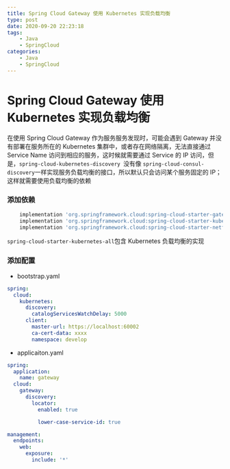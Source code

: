 ```yaml
---
title: Spring Cloud Gateway 使用 Kubernetes 实现负载均衡
type: post
date: 2020-09-20 22:23:18
tags:
    - Java
    - SpringCloud
categories: 
    - Java
    - SpringCloud
---
```


# Spring Cloud Gateway 使用 Kubernetes 实现负载均衡

在使用 Spring Cloud Gateway 作为服务服务发现时，可能会遇到 Gateway 并没有部署在服务所在的 Kubernetes 集群中，或者存在网络隔离，无法直接通过 Service Name 访问到相应的服务，这时候就需要通过 Service 的 IP 访问，但是，`spring-cloud-kubernetes-discovery `没有像 `spring-cloud-consul-discovery`一样实现服务负载均衡的接口，所以默认只会访问某个服务固定的 IP；这样就需要使用负载均衡的依赖

### 添加依赖

```groovy
    implementation 'org.springframework.cloud:spring-cloud-starter-gateway'
    implementation 'org.springframework.cloud:spring-cloud-starter-kubernetes-all'
    implementation 'org.springframework.cloud:spring-cloud-starter-netflix-ribbon'
```

`spring-cloud-starter-kubernetes-all`包含 Kubernetes 负载均衡的实现

### 添加配置 

- bootstrap.yaml

```yaml
spring:
  cloud:
    kubernetes:
      discovery:
        catalogServicesWatchDelay: 5000
      client:
        master-url: https://localhost:60002
        ca-cert-data: xxxx
        namespace: develop
```

- applicaiton.yaml

```yaml
spring:
  application:
    name: gateway
  cloud:
    gateway:
      discovery:
        locator:
          enabled: true

          lower-case-service-id: true

management:
  endpoints:
    web:
      exposure:
        include: '*'
```